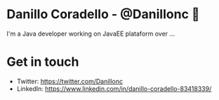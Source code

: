 # Danillo Coradello - @Danillonc 👋
  I'm a Java developer working on JavaEE plataform over ... 
# Get in touch
  * Twitter: https://twitter.com/Danillonc
  * LinkedIn: https://www.linkedin.com/in/danillo-coradello-83418339/
  
  
<!--
**Danillonc/Danillonc** is a ✨ _special_ ✨ repository because its `README.md` (this file) appears on your GitHub profile.

Here are some ideas to get you started:

- 🔭 I’m currently working on ...
- 🌱 I’m currently learning ...
- 👯 I’m looking to collaborate on ...
- 🤔 I’m looking for help with ...
- 💬 Ask me about ...
- 📫 How to reach me: ...
- 😄 Pronouns: ...
- ⚡ Fun fact: ...
-->
